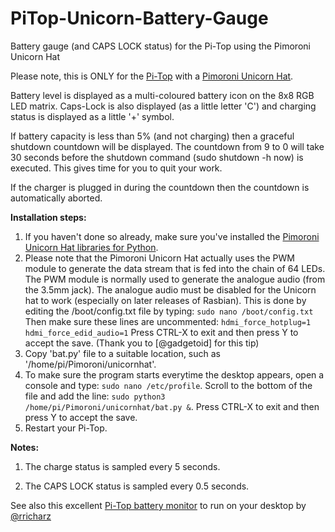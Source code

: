 # PiTop-Unicorn-Battery-Gauge
Battery gauge (and CAPS LOCK status) for the Pi-Top using the Pimoroni Unicorn Hat

Please note, this is ONLY for the [Pi-Top](http://www.pi-top.com/) with a [Pimoroni Unicorn Hat](https://shop.pimoroni.com/products/unicorn-hat).

Battery level is displayed as a multi-coloured battery icon on the 8x8 RGB LED matrix. Caps-Lock is also displayed (as a little letter 'C') and charging status is displayed as a little '+' symbol.

If battery capacity is less than 5% (and not charging) then a graceful shutdown countdown will be displayed. The countdown from 9 to 0 will take 30 seconds before the shutdown command (sudo shutdown -h now) is executed. This gives time for you to quit your work.

If the charger is plugged in during the countdown then the countdown is automatically aborted.

**Installation steps:**

1. If you haven't done so already, make sure you've installed the [Pimoroni Unicorn Hat libraries for Python](https://github.com/pimoroni/unicorn-hat).
2. Please note that the Pimoroni Unicorn Hat actually uses the PWM module to generate the data stream that is fed into the chain of 64 LEDs. The PWM module is normally used to generate the analogue audio (from the 3.5mm jack). The analogue audio must be disabled for the Unicorn hat to work (especially on later releases of Rasbian). This is done by editing the /boot/config.txt file by typing:
`sudo nano /boot/config.txt`
Then make sure these lines are uncommented:
`hdmi_force_hotplug=1`
`hdmi_force_edid_audio=1`
Press CTRL-X to exit and then press Y to accept the save.
(Thank you to [@gadgetoid] for this tip)
3. Copy 'bat.py' file to a suitable location, such as '/home/pi/Pimoroni/unicornhat'.
4. To make sure the program starts everytime the desktop appears, open a console and type:
`sudo nano /etc/profile`.
Scroll to the bottom of the file and add the line:
`sudo python3 /home/pi/Pimoroni/unicornhat/bat.py &`.
Press CTRL-X to exit and then press Y to accept the save.
5. Restart your Pi-Top.

**Notes:**

1. The charge status is sampled every 5 seconds.

2. The CAPS LOCK status is sampled every 0.5 seconds.

See also this excellent [Pi-Top battery monitor](https://github.com/rricharz/pi-top-battery-status) to run on your desktop by [@rricharz](https://github.com/rricharz) 
